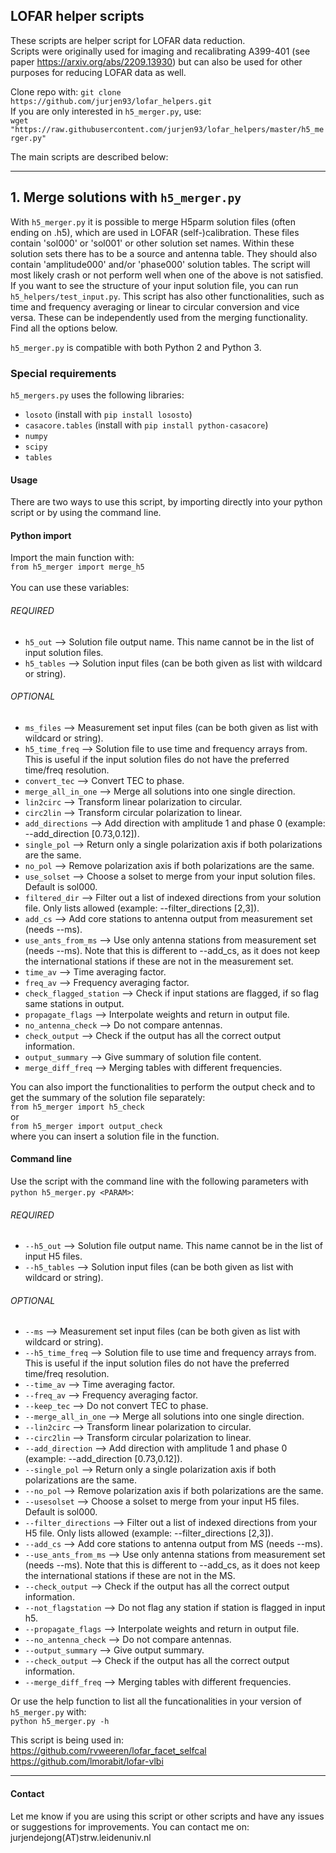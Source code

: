 ## LOFAR helper scripts

These scripts are helper script for LOFAR data reduction.\
Scripts were originally used for imaging and recalibrating A399-401 (see paper https://arxiv.org/abs/2209.13930) but can also be used for other purposes for reducing LOFAR data as well.

Clone repo with: ```git clone https://github.com/jurjen93/lofar_helpers.git``` \
If you are only interested in ```h5_merger.py```, use:\
```wget "https://raw.githubusercontent.com/jurjen93/lofar_helpers/master/h5_merger.py"```

The main scripts are described below:

-------------------------------
## 1. Merge solutions with ```h5_merger.py```

With ```h5_merger.py``` it is possible to merge H5parm solution files (often ending on .h5), which are used in LOFAR (self-)calibration.
These files contain 'sol000' or 'sol001' or other solution set names. Within these solution sets there has to be a source and antenna table. 
They should also contain 'amplitude000' and/or 'phase000' solution tables. The script will most likely crash or not perform well when one of the above is not satisfied.
If you want to see the structure of your input solution file, you can run ```h5_helpers/test_input.py```.
This script has also other functionalities, such as time and frequency averaging or linear to circular conversion and vice versa. 
These can be independently used from the merging functionality. Find all the options below.

```h5_merger.py``` is compatible with both Python 2 and Python 3.

### Special requirements

```h5_mergers.py``` uses the following libraries:
* ```losoto``` (install with ```pip install lososto```)
* ```casacore.tables``` (install with ```pip install python-casacore```)
* ```numpy```
* ```scipy```
* ```tables```

#### Usage

There are two ways to use this script, by importing directly into your python script or by using the command line. 

#### Python import
Import the main function with: \
```from h5_merger import merge_h5```\
\
You can use these variables:
###### REQUIRED
* ```h5_out``` --> Solution file output name. This name cannot be in the list of input solution files.
* ```h5_tables``` --> Solution input files (can be both given as list with wildcard or string).
###### OPTIONAL
* ```ms_files``` --> Measurement set input files (can be both given as list with wildcard or string).
* ```h5_time_freq``` --> Solution file to use time and frequency arrays from. This is useful if the input solution files do not have the preferred time/freq resolution.
* ```convert_tec``` --> Convert TEC to phase.
* ```merge_all_in_one``` --> Merge all solutions into one single direction.
* ```lin2circ``` --> Transform linear polarization to circular.
* ```circ2lin``` --> Transform circular polarization to linear.
* ```add_directions``` --> Add direction with amplitude 1 and phase 0 (example: --add_direction [0.73,0.12]).
* ```single_pol``` --> Return only a single polarization axis if both polarizations are the same.
* ```no_pol``` --> Remove polarization axis if both polarizations are the same.
* ```use_solset``` --> Choose a solset to merge from your input solution files. Default is sol000.
* ```filtered_dir``` --> Filter out a list of indexed directions from your solution file. Only lists allowed (example: --filter_directions [2,3]).
* ```add_cs``` --> Add core stations to antenna output from measurement set (needs --ms).
* ```use_ants_from_ms``` --> Use only antenna stations from measurement set (needs --ms). Note that this is different to --add_cs, as it does not keep the international stations if these are not in the measurement set.
* ```time_av``` --> Time averaging factor.
* ```freq_av``` --> Frequency averaging factor.
* ```check_flagged_station``` --> Check if input stations are flagged, if so flag same stations in output.
* ```propagate_flags``` --> Interpolate weights and return in output file.
* ```no_antenna_check``` --> Do not compare antennas.
* ```check_output``` --> Check if the output has all the correct output information.
* ```output_summary``` --> Give summary of solution file content.
* ```merge_diff_freq``` --> Merging tables with different frequencies.

You can also import the functionalities to perform the output check and to get the summary of the solution file separately:\
```from h5_merger import h5_check```\
or \
```from h5_merger import output_check``` \
where you can insert a solution file in the function.

#### Command line
Use the script with the command line with the following parameters with ```python h5_merger.py <PARAM>```:
###### REQUIRED
* ```--h5_out``` --> Solution file output name. This name cannot be in the list of input H5 files.
* ```--h5_tables``` --> Solution input files (can be both given as list with wildcard or string).
###### OPTIONAL
* ```--ms``` --> Measurement set input files (can be both given as list with wildcard or string).
* ```--h5_time_freq``` --> Solution file to use time and frequency arrays from. This is useful if the input solution files do not have the preferred time/freq resolution.
* ```--time_av``` --> Time averaging factor.
* ```--freq_av``` --> Frequency averaging factor.
* ```--keep_tec``` --> Do not convert TEC to phase.
* ```--merge_all_in_one``` --> Merge all solutions into one single direction.
* ```--lin2circ``` --> Transform linear polarization to circular.
* ```--circ2lin``` --> Transform circular polarization to linear.
* ```--add_direction``` --> Add direction with amplitude 1 and phase 0 (example: --add_direction [0.73,0.12]).
* ```--single_pol``` --> Return only a single polarization axis if both polarizations are the same.
* ```--no_pol``` --> Remove polarization axis if both polarizations are the same.
* ```--usesolset``` --> Choose a solset to merge from your input H5 files. Default is sol000.
* ```--filter_directions``` --> Filter out a list of indexed directions from your H5 file. Only lists allowed (example: --filter_directions [2,3]).
* ```--add_cs``` --> Add core stations to antenna output from MS (needs --ms).
* ```--use_ants_from_ms``` --> Use only antenna stations from measurement set (needs --ms). Note that this is different to --add_cs, as it does not keep the international stations if these are not in the MS.
* ```--check_output``` --> Check if the output has all the correct output information.
* ```--not_flagstation``` --> Do not flag any station if station is flagged in input h5.
* ```--propagate_flags``` --> Interpolate weights and return in output file.
* ```--no_antenna_check``` --> Do not compare antennas.
* ```--output_summary``` --> Give output summary.
* ```--check_output``` --> Check if the output has all the correct output information.
* ```--merge_diff_freq``` --> Merging tables with different frequencies.

Or use the help function to list all the funcationalities in your version of ```h5_merger.py``` with:\
```python h5_merger.py -h```

This script is being used in:\
https://github.com/rvweeren/lofar_facet_selfcal \
https://github.com/lmorabit/lofar-vlbi

-------------------------------

#### Contact
Let me know if you are using this script or other scripts and have any issues or suggestions for improvements.
You can contact me on: jurjendejong(AT)strw.leidenuniv.nl
